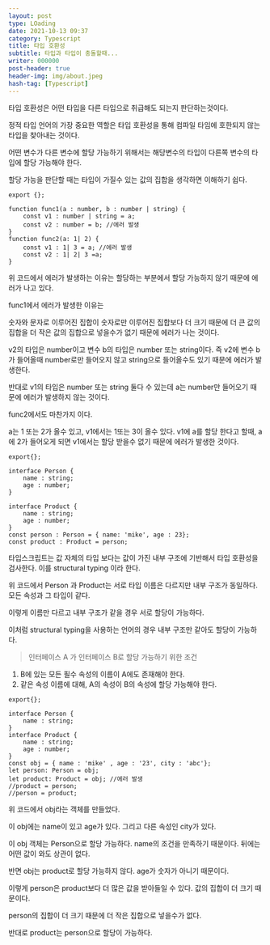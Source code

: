 ```yaml
---
layout: post
type: LOading
date: 2021-10-13 09:37
category: Typescript
title: 타입 호환성
subtitle: 타입과 타입이 충돌할때...
writer: 000000
post-header: true
header-img: img/about.jpeg
hash-tag: [Typescript] 
---
```




타입 호환성은 어떤 타입을 다른 타입으로 취급해도 되는지 판단하는것이다.

정적 타입 언어의 가장 중요한 역할은 타입 호환성을 통해 컴파일 타임에 호한되지 않는 타입을 찾아내는 것이다.

어떤 변수가 다른 변수에 할당 가능하기 위해서는 해당변수의 타입이 다른쪽 변수의 타입에 할당 가능해야 한다.

할당 가능을 판단할 때는 타입이 가질수 있는 값의 집합을 생각하면 이해하기 쉽다.

```tsx
export {};

function func1(a : number, b : number | string) {
    const v1 : number | string = a;
    const v2 : number = b; //에러 발생
}
function func2(a: 1| 2) {
    const v1 : 1| 3 = a; //에러 발생
    const v2 : 1| 2| 3 =a; 
}
```

위 코드에서 에러가 발생하는 이유는 할당하는 부분에서 할당 가능하지 않기 때문에 에러가 나고 있다.

func1에서 에러가 발생한 이유는

숫자와 문자로 이루어진 집합이 숫자로만 이루어진 집합보다 더 크기 때문에 더 큰 값의 집합을 더 작은 값의 집합으로 넣을수가 없기 때문에 에러가 나는 것이다.

v2의 타입은 number이고 변수 b의 타입은 number 또는 string이다. 즉 v2에 변수 b가 들어올때 number로만 들어오지 않고 string으로 들어올수도 있기 때문에 에러가 발생한다.

반대로 v1의 타입은 number 또는 string 둘다 수 있는데 a는 number만 들어오기 때문에 에러가 발생하지 않는 것이다.

func2에서도 마찬가지 이다.

a는 1 또는 2가 올수 있고, v1에서는 1또는 3이 올수 있다. v1에 a를 할당 한다고 할때, a에 2가 들어오게 되면 v1에서는 할당 받을수 없기 때문에 에러가 발생한 것이다.

```tsx
export{};

interface Person {
    name : string;
    age : number;
}

interface Product {
    name : string;
    age : number;
}
const person : Person = { name: 'mike', age : 23};
const product : Product = person;
```

타입스크립트는 값 자체의 타입 보다는 값이 가진 내부 구조에 기반해서 타입 호환성을 검사한다. 이를 structural typing 이라 한다.

위 코드에서 Person 과 Product는 서로 타입 이름은 다르지만 내부 구조가 동일하다. 모든 속성과 그 타입이 같다.

이렇게 이름만 다르고 내부 구조가 같을 경우 서로 할당이 가능하다.

이처럼 structural typing을 사용하는 언어의 경우 내부 구조만 같아도 할당이 가능하다.

> 인터페이스 A 가 인터페이스 B로 할당 가능하기 위한 조건

1. B에 있는 모든 필수 속성의 이름이 A에도 존재해야 한다.
2. 같은 속성 이름에 대해, A의 속성이 B의 속성에 할당 가능해야 한다.

> 

```tsx
export{};

interface Person {
    name : string;
}
interface Product {
    name : string;
    age : number;
}
const obj = { name : 'mike' , age : '23', city : 'abc'};
let person: Person = obj;
let product: Product = obj; //에러 발생
//product = person;
//person = product;
```

위 코드에서 obj라는 객체를 만들었다.

이 obj에는 name이 있고 age가 있다. 그리고 다른 속성인 city가 있다.

이 obj 객체는 Person으로 할당 가능하다. name의 조건을 만족하기 때문이다. 뒤에는 어떤 값이 와도 상관이 없다.

반면 obj는 product로 할당 가능하지 않다. age가 숫자가 아니기 때문이다.

이렇게 person은 product보다 더 많은 값을 받아들일 수 있다. 값의 집합이 더 크기 때문이다.

person의 집합이 더 크기 때문에 더 작은 집합으로 넣을수가 없다.

반대로 product는 person으로 할당이 가능하다.
